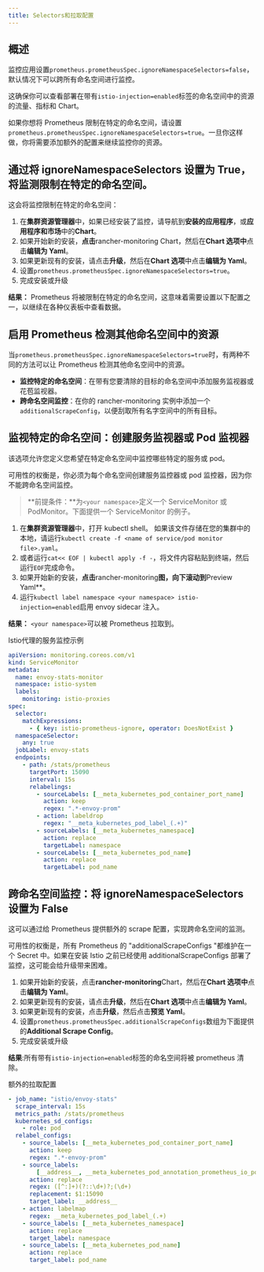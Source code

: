 ```yaml
---
title: Selectors和拉取配置
---
```


## 概述

监控应用设置`prometheus.prometheusSpec.ignoreNamespaceSelectors=false`，默认情况下可以跨所有命名空间进行监控。

这确保你可以查看部署在带有`istio-injection=enabled`标签的命名空间中的资源的流量、指标和 Chart。

如果你想将 Prometheus 限制在特定的命名空间，请设置`prometheus.prometheusSpec.ignoreNamespaceSelectors=true`。一旦你这样做，你将需要添加额外的配置来继续监控你的资源。

## 通过将 ignoreNamespaceSelectors 设置为 True，将监测限制在特定的命名空间。

这会将监控限制在特定的命名空间：

1. 在**集群资源管理器**中，如果已经安装了监控，请导航到**安装的应用程序**，或**应用程序和市场**中的**Chart**。
1. 如果开始新的安装，**点击**rancher-monitoring Chart，然后在**Chart 选项中**点击**编辑为 Yaml**。
1. 如果更新现有的安装，请点击**升级**，然后在**Chart 选项**中点击**编辑为 Yaml**。
1. 设置`prometheus.prometheusSpec.ignoreNamespaceSelectors=true`。
1. 完成安装或升级

**结果：** Prometheus 将被限制在特定的命名空间，这意味着需要设置以下配置之一，以继续在各种仪表板中查看数据。

## 启用 Prometheus 检测其他命名空间中的资源

当`prometheus.prometheusSpec.ignoreNamespaceSelectors=true`时，有两种不同的方法可以让 Prometheus 检测其他命名空间中的资源。

- **监控特定的命名空间**：在带有您要清除的目标的命名空间中添加服务监视器或花苞监视器。
- **跨命名空间监控**：在你的 rancher-monitoring 实例中添加一个`additionalScrapeConfig`，以便刮取所有名字空间中的所有目标。

## 监视特定的命名空间：创建服务监视器或 Pod 监视器

该选项允许您定义您希望在特定命名空间中监控哪些特定的服务或 pod。

可用性的权衡是，你必须为每个命名空间创建服务监控器或 pod 监控器，因为你不能跨命名空间监控。

> **前提条件：**为`<your namespace>`定义一个 ServiceMonitor 或 PodMonitor。下面提供一个 ServiceMonitor 的例子。

1. 在**集群资源管理器**中，打开 kubectl shell。
   如果该文件存储在您的集群中的本地，请运行`kubectl create -f <name of service/pod monitor file>.yaml`。
1. 或者运行`cat<< EOF | kubectl apply -f -`，将文件内容粘贴到终端，然后运行`EOF`完成命令。
1. 如果开始新的安装，**点击**rancher-monitoring**图，向下滚动到**Preview Yaml\*\*。
1. 运行`kubectl label namespace <your namespace> istio-injection=enabled`启用 envoy sidecar 注入。

**结果：** `<your namespace>`可以被 Prometheus 拉取到。

<figcaption>Istio代理的服务监控示例</figcaption>

```yaml
apiVersion: monitoring.coreos.com/v1
kind: ServiceMonitor
metadata:
  name: envoy-stats-monitor
  namespace: istio-system
  labels:
    monitoring: istio-proxies
spec:
  selector:
    matchExpressions:
      - { key: istio-prometheus-ignore, operator: DoesNotExist }
  namespaceSelector:
    any: true
  jobLabel: envoy-stats
  endpoints:
    - path: /stats/prometheus
      targetPort: 15090
      interval: 15s
      relabelings:
        - sourceLabels: [__meta_kubernetes_pod_container_port_name]
          action: keep
          regex: ".*-envoy-prom"
        - action: labeldrop
          regex: "__meta_kubernetes_pod_label_(.+)"
        - sourceLabels: [__meta_kubernetes_namespace]
          action: replace
          targetLabel: namespace
        - sourceLabels: [__meta_kubernetes_pod_name]
          action: replace
          targetLabel: pod_name
```

## 跨命名空间监控：将 ignoreNamespaceSelectors 设置为 False

这可以通过给 Prometheus 提供额外的 scrape 配置，实现跨命名空间的监测。

可用性的权衡是，所有 Prometheus 的 "additionalScrapeConfigs "都维护在一个 Secret 中。如果在安装 Istio 之前已经使用 additionalScrapeConfigs 部署了监控，这可能会给升级带来困难。

1. 如果开始新的安装，点击**rancher-monitoring**Chart，然后在**Chart 选项中**点击**编辑为 Yaml**。
1. 如果更新现有的安装，请点击**升级**，然后在**Chart 选项**中点击**编辑为 Yaml**。
1. 如果更新现有的安装，点击**升级**，然后点击**预览 Yaml**。
1. 设置`prometheus.prometheusSpec.additionalScrapeConfigs`数组为下面提供的**Additional Scrape Config**。
1. 完成安装或升级

**结果**:所有带有`istio-injection=enabled`标签的命名空间将被 prometheus 清除。

<figcaption>额外的拉取配置</figcaption>

```yaml
- job_name: "istio/envoy-stats"
  scrape_interval: 15s
  metrics_path: /stats/prometheus
  kubernetes_sd_configs:
    - role: pod
  relabel_configs:
    - source_labels: [__meta_kubernetes_pod_container_port_name]
      action: keep
      regex: ".*-envoy-prom"
    - source_labels:
        [__address__, __meta_kubernetes_pod_annotation_prometheus_io_port]
      action: replace
      regex: ([^:]+)(?::\d+)?;(\d+)
      replacement: $1:15090
      target_label: __address__
    - action: labelmap
      regex: __meta_kubernetes_pod_label_(.+)
    - source_labels: [__meta_kubernetes_namespace]
      action: replace
      target_label: namespace
    - source_labels: [__meta_kubernetes_pod_name]
      action: replace
      target_label: pod_name
```
